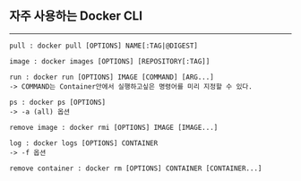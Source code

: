 <h2> 자주 사용하는 Docker CLI </h2>

---

    pull : docker pull [OPTIONS] NAME[:TAG|@DIGEST]

    image : docker images [OPTIONS] [REPOSITORY[:TAG]]

    run : docker run [OPTIONS] IMAGE [COMMAND] [ARG...]
    -> COMMAND는 Container안에서 실행하고싶은 명령어를 미리 지정할 수 있다.

    ps : docker ps [OPTIONS]
    -> -a (all) 옵션

    remove image : docker rmi [OPTIONS] IMAGE [IMAGE...]

    log : docker logs [OPTIONS] CONTAINER
    -> -f 옵션

    remove container : docker rm [OPTIONS] CONTAINER [CONTAINER...]